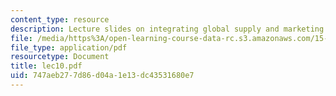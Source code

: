 ```yaml
---
content_type: resource
description: Lecture slides on integrating global supply and marketing chains.
file: /media/https%3A/open-learning-course-data-rc.s3.amazonaws.com/15-220-global-strategy-and-organization-spring-2008/747aeb277d86d04a1e13dc43531680e7_lec10.pdf
file_type: application/pdf
resourcetype: Document
title: lec10.pdf
uid: 747aeb27-7d86-d04a-1e13-dc43531680e7
---
```

